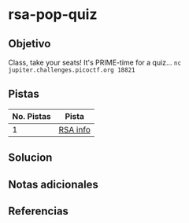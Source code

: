 # rsa-pop-quiz

## Objetivo
Class, take your seats! It's PRIME-time for a quiz... `nc jupiter.challenges.picoctf.org 18821`

## Pistas

| No. Pistas | Pista                                                       |
| ---------- | ----------------------------------------------------------- |
| 1          | [RSA info](https://simple.wikipedia.org/wiki/RSA_algorithm) |

## Solucion

## Notas adicionales

## Referencias